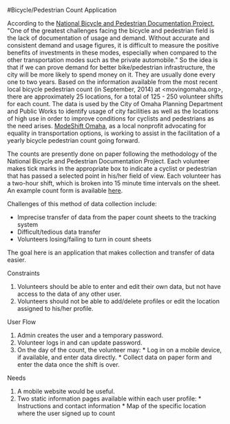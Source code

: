 #Bicycle/Pedestrian Count Application

According to the [National Bicycle and Pedestrian Documentation Project](bikepeddocumentation.org), "One of the greatest challenges facing the bicycle and pedestrian field is the lack of documentation of usage and demand. Without accurate and consistent demand and usage figures, it is difficult to measure the positive benefits of investments in these modes, especially when compared to the other transportation modes such as the private automobile."
So the idea is that if we can prove demand for better bike/pedestrian infrastructure, the city will be more likely to spend money on it. They are usually done every one to two years. Based on the information available from the most recent local bicycle pedestrian count (in September, 2014) at <movingomaha.org>, there are approximately 25 locations, for a total of 125 - 250 volunteer shifts for each count. The data is used by the City of Omaha Planning Department and Public Works to identify usage of city facilities as well as the locations of high use in order to improve conditions for cyclists and pedestrians as the need arises. [ModeShift Omaha](modeshiftomaha.org), as a local nonprofit advocating for equality in transportation options, is working to assist in the facilitation of a yearly bicycle pedestrian count going forward.

The counts are presently done on paper following the methodology of the National Bicycle and Pedestrian Documentation Project. Each volunteer makes tick marks in the appropriate box to indicate a cyclist or pedestrian that has passed a selected point in his/her field of view. Each volunteer has a two-hour shift, which is broken into 15 minute time intervals on the sheet. An example count form is available [here](http://movingomaha.org/images/stories/content/Counts/Instruction_sheet/009_16andCapitol.pdf).

Challenges of this method of data collection include:
  - Imprecise transfer of data from the paper count sheets to the tracking system
  - Difficult/tedious data transfer
  - Volunteers losing/failing to turn in count sheets  

The goal here is an application that makes collection and transfer of data easier.

Constraints
  1. Volunteers should be able to enter and edit their own data, but not have access to the data of any other user.
  2. Volunteers should not be able to add/delete profiles or edit the location assigned to his/her profile.

User Flow
  1. Admin creates the user and a temporary password.
  2. Volunteer logs in and can update password.
  3. On the day of the count, the volunteer may:
    * Log in on a mobile device, if available, and enter data directly.
    * Collect data on paper form and enter the data once the shift is over.

Needs
  1. A mobile website would be useful.
  2. Two static information pages available within each user profile:
    * Instructions and contact information
    * Map of the specific location where the user signed up to count 
